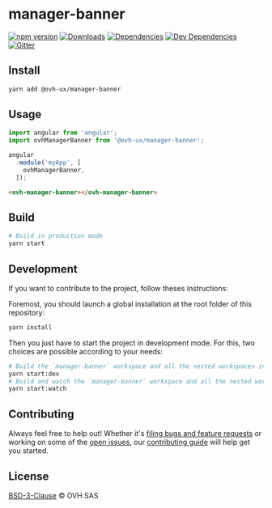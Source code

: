 # manager-banner

[![npm version](https://badgen.net/npm/v/@ovh-ux/manager-banner)](https://www.npmjs.com/package/@ovh-ux/manager-banner) [![Downloads](https://badgen.net/npm/dt/@ovh-ux/manager-banner)](https://npmjs.com/package/@ovh-ux/manager-banner) [![Dependencies](https://badgen.net/david/dep/ovh-ux/manager/packages/manager/modules/banner)](https://npmjs.com/package/@ovh-ux/manager-banner?activeTab=dependencies) [![Dev Dependencies](https://badgen.net/david/dev/ovh-ux/manager/packages/manager/modules/banner)](https://npmjs.com/package/@ovh-ux/manager-banner?activeTab=dependencies) [![Gitter](https://badgen.net/badge/gitter/ovh-ux/blue?icon=gitter)](https://gitter.im/ovh/ux)

## Install

```sh
yarn add @ovh-ux/manager-banner
```

## Usage

```js
import angular from 'angular';
import ovhManagerBanner from '@ovh-ux/manager-banner';

angular
  .module('myApp', [
    ovhManagerBanner,
  ]);
```

```html
<ovh-manager-banner></ovh-manager-banner>
````

## Build

```sh
# Build in production mode
yarn start
```

## Development

If you want to contribute to the project, follow theses instructions:

Foremost, you should launch a global installation at the root folder of this repository:

```sh
yarn install
```

Then you just have to start the project in development mode. For this, two choices are possible according to your needs:

```sh
# Build the `manager-banner` workspace and all the nested workspaces in development mode and watch only `manager-banner` workspace
yarn start:dev
# Build and watch the `manager-banner` workspace and all the nested workspaces in development mode
yarn start:watch
```

## Contributing

Always feel free to help out! Whether it's [filing bugs and feature requests](https://github.com/ovh/manager/issues/new) or working on some of the [open issues](https://github.com/ovh/manager/issues), our [contributing guide](https://github.com/ovh/manager/blob/master/CONTRIBUTING.md) will help get you started.

## License

[BSD-3-Clause](LICENSE) © OVH SAS
